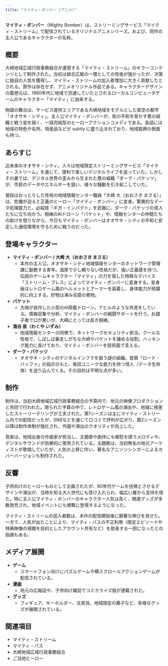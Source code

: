 ```yaml
---
title: "マイティ・ボンバー (アニメ)"
---
```


**マイティ・ボンバー**（Mighty Bomber）は、ストリーミングサービス「マイティ・ストリーム」で配信されているオリジナルアニメシリーズ。および、同作の主人公であるキャラクターの名称。

## 概要

大崎地域広域行政事務組合が運営する「マイティ・ストリーム」のキラーコンテンツとして制作された。当初は組合広報の一環としての性格が強かったが、次第に独自の人気を獲得し、マイティ・ストリームの加入者増加に大きく貢献したとされる。原作は存在せず、アニメオリジナル作品である。キャラクターデザインの着想元は、1980年代に地域で流通していたとされるローカルコンピュータゲームのキャラクター「マイティ」に由来する。

物語の舞台は、サービス提供エリアである大崎地域をモデルとした架空の都市「オオサキ・シティ」。主人公マイティ・ボンバーが、街の平和を脅かす悪の組織と戦う姿を描く、一話完結型のヒーローアクションコメディである。各話には地域の特色や名所、特産品などが subtly に盛り込まれており、地域振興の側面も持つ。

## あらすじ

近未来のオオサキ・シティ。人々は地域限定ストリーミングサービス「マイティ・ストリーム」を通じて、便利で楽しいデジタルライフを送っていた。しかしその裏では、デジタル世界の歪みから生まれた悪の組織「ダーク・パケッツ」が、市民のデータやエネルギーを狙い、様々な騒動を引き起こしていた。

普段はおっとりした性格の地域情報センター職員「大崎 大（おおさき まさる）」は、危機が迫ると正義のヒーロー「マイティ・ボンバー」に変身。驚異的なデータ処理能力と、必殺技「ギガ・インパクト」を武器に、ダーク・パケッツの怪人たちに立ち向かう。相棒のAIドローン「パケット」や、情報センターの仲間たちの助けを借りながら、今日もマイティ・ボンバーはオオサキ・シティの平和と安定した通信環境を守るために戦うのだった。

## 登場キャラクター

*   **マイティ・ボンバー / 大崎 大（おおさき まさる）**
    *   本作の主人公。オオサキ・シティ地域情報センターのネットワーク管理課に勤務する青年。温厚で少し頼りない性格だが、強い正義感を持つ。伝説のゲームキャラクター「マイティ」の力を宿した特殊なデバイス「ストリーム・ブレス」によってマイティ・ボンバーに変身する。変身後はレトロゲーム風のヘルメットとアーマーを装着し、身体能力が飛躍的に向上する。好物は凍み豆腐の煮物。
*   **パケット**
    *   大崎が自作した小型のAI搭載ドローン。アヒルのような外見をしている。情報収集や分析、マイティ・ボンバーの戦闘サポートを行う。お調子者で口が悪いが、大崎にとっては良き相棒。
*   **涌谷 泉（わくや いずみ）**
    *   地域情報センターの同僚で、ネットワークセキュリティ担当。クールな性格で、しばしば暴走しがちな大崎やパケットを諌める役割。ハッキング能力に長けており、マイティ・ボンバーを技術面で支える。
*   **ダーク・パケッツ**
    *   オオサキ・シティのデジタルインフラを狙う謎の組織。首領「ロード・バッファ」の指示のもと、毎回ユニークな能力を持つ怪人（データ生命体）を送り込んでくる。その目的は不明な点が多い。

## 制作

制作は、当初大崎地域広域行政事務組合の予算内で、地元の映像プロダクションと共同で行われた。限られた予算の中で、レトロゲーム風の演出や、地域に根差したストーリーテリングが工夫された。第1シーズンは主にマイティ・ストリーム内での配信だったが、SNSなどを通じて口コミで評判が広がり、第2シーズン以降は制作体制が強化され、作画や演出のクオリティが向上した。

音楽は、地域出身の作曲家が担当し、主題歌や劇伴にも郷愁を誘うメロディや、デジタルサウンドが効果的に使用されている。主題歌は、当初無名の地元アーティストが歌唱していたが、人気の上昇に伴い、著名なアニソンシンガーによるカバーバージョンも制作された。

## 反響

子供向けのヒーローものとして企画されたが、80年代ゲームを彷彿とさせるデザインや演出が、当時を知る大人世代にも受け入れられ、幅広い層から支持を得た。特に主人公マイティ・ボンバーのキャラクター人気は高く、関連グッズが多数発売され、地域イベントにも頻繁に登場するようになった。

マイティ・ストリームの加入者数は、本作の配信開始後に顕著な伸びを見せた。一方で、人気が出たことにより、マイティ・パスの不正利用（限定エピソードや特典映像の視聴を目的としたアカウント共有など）を助長する一因になったとの指摘もある。

## メディア展開

*   **ゲーム**
    *   スマートフォン向けにパズルゲームや横スクロールアクションゲームが配信されている。
*   **漫画**
    *   地元の広報誌や、子供向け雑誌でコミカライズ版が連載された。
*   **グッズ**
    *   フィギュア、キーホルダー、文房具、地域限定の菓子など、多様なグッズが展開されている。

## 関連項目

*   マイティ・ストリーム
*   マイティ・パス
*   大崎地域広域行政事務組合
*   ご当地ヒーロー